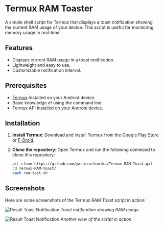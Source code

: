# Termux RAM Toaster 

A simple shell script for Termux that displays a toast notification showing the current RAM usage of your device. This script is useful for monitoring memory usage in real-time.

## Features

- Displays current RAM usage in a toast notification.
- Lightweight and easy to use.
- Customizable notification interval.

## Prerequisites

- [Termux]((https://github.com/termux/termux-app)) installed on your Android device.
- Basic knowledge of using the command line.
- Termux API installed on your Android device.

## Installation

1. **Install Termux**: Download and install Termux from the [Google Play Store](https://play.google.com/store/apps/details?id=com.termux) or [F-Droid](https://f-droid.org/packages/com.termux/).

2. **Clone the repository**:
   Open Termux and run the following command to clone this repository:

   ```bash
   git clone https://github.com/yashiruchamika/Termux-RAM-Toast.git
   cd Termux-RAM-Toast/
   bash ram-tost.sh

## Screenshots

Here are some screenshots of the Termux RAM Toast script in action:

![Result Toast Notification](RAMinfo1.jpg)
*Toast notification showing RAM usage.*

![Result Toast Notification](RAMinfo2.jpg)
*Another view of the script in action.*

   
